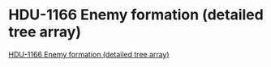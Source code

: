 # HDU-1166 Enemy formation (detailed tree array)
[HDU-1166 Enemy formation (detailed tree array)](https://aiwithcloud.com/2022/09/15/hdu_1166_enemy_formation_detailed_tree_array/)